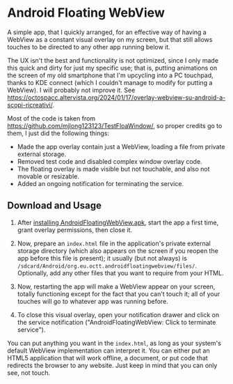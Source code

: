 # Android Floating WebView

A simple app, that I quickly arranged,
for an effective way of having a WebView as a constant visual overlay on my screen,
but that still allows touches to be directed to any other app running below it.

The UX isn't the best and functionality is not optimized,
since I only made this quick and dirty for just my specific use; that is,
putting animations on the screen of my old smartphone that I'm upcycling into a PC touchpad,
thanks to KDE connect (which I couldn't manage to modify for putting a WebView).
I will probably not improve it. See <https://octospacc.altervista.org/2024/01/17/overlay-webview-su-android-a-scopi-ricreativi/>.

Most of the code is taken from <https://github.com/mjlong123123/TestFloaWindow/>,
so proper credits go to them, I just did the following things:

* Made the app overlay contain just a WebView, loading a file from private external storage.
* Removed test code and disabled complex window overlay code.
* The floating overlay is made visible but not touchable, and also not movable or resizable.
* Added an ongoing notification for terminating the service.

## Download and Usage

1. After [installing AndroidFloatingWebView.apk](dist/AndroidFloatingWebView.apk),
start the app a first time, grant overlay permissions, then close it.

2. Now, prepare an `index.html` file in the application's private external storage directory
(which also appears on the screen if you reopen the app before this file is present);
it usually (but not always) is `/sdcard/Android/org.eu.octt.androidfloatingwebview/files/`.
Optionally, add any other files that you want to require from your HTML.

3. Now, restarting the app will make a WebView appear on your screen,
totally functioning except for the fact that you can't touch it;
all of your touches will go to whatever app was running before.

4. To close this visual overlay, open your notification drawer and 
click on the service notification ("AndroidFloatingWebView: Click to terminate service").

You can put anything you want in the `index.html`,
as long as your system's default WebView implementation can interpret it.
You can either put an HTML5 application that will work offline, a document,
or put code that redirects the browser to any website.
Just keep in mind that you can only see, not touch.
